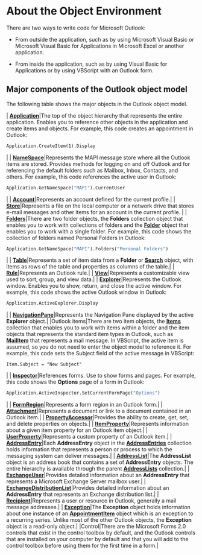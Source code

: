
# About the Object Environment

There are two ways to write code for Microsoft Outlook:


- From outside the application, such as by using Microsoft Visual Basic or Microsoft Visual Basic for Applications in Microsoft Excel or another application.
    
- From inside the application, such as by using Visual Basic for Applications or by using VBScript with an Outlook form.
    

## Major components of the Outlook object model

The following table shows the major objects in the Outlook object model.



| **[Application](797003e7-ecd1-eccb-eaaf-32d6ddde8348.md)**|The top of the object hierarchy that represents the entire application. Enables you to reference other objects in the application and create items and objects. For example, this code creates an appointment in Outlook: 
```vb
Application.CreateItem(1).Display
```

|
| **[NameSpace](f0dcaa19-07f5-5d42-a3bf-2e42b7885644.md)**|Represents the MAPI message store where all the Outlook items are stored. Provides methods for logging on and off Outlook and for referencing the default folders such as Mailbox, Inbox, Contacts, and others. For example, this code references the active user in Outlook: 
```vb
Application.GetNameSpace("MAPI").CurrentUser
```

|
| **[Account](f624438c-4e45-2822-18b6-bfe8074a33c0.md)**|Represents an account defined for the current profile.|
| **[Store](1eb22fe9-8849-7476-5388-2515b48591b9.md)**|Represents a file on the local computer or a network drive that stores e-mail messages and other items for an account in the current profile. |
| **[Folders](0c814c3c-74fc-414c-982d-a0097fcb35c2.md)**|There are two folder objects, the  **Folders** collection object that enables you to work with collections of folders and the **[Folder](3cf6cda8-6d70-666e-2643-9d9c5b9cacfc.md)** object that enables you to work with a single folder. For example, this code shows the collection of folders named Personal Folders in Outlook:
```vb
Application.GetNameSpace("MAPI").Folders("Personal Folders")
```

|
| **[Table](0affaafd-93fe-227a-acee-e09a86cadc20.md)**|Represents a set of item data from a  **Folder** or **[Search](226a5d49-3caf-90dd-725c-265404d1939f.md)** object, with items as rows of the table and properties as columns of the table.|
| **[Rule](ea2ddbcc-fd65-a636-c6da-79950033f385.md)**|Represents an Outlook rule.|
| **[View](41c8d149-9912-1685-4c8b-3c849cc6f1ed.md)**|Represents a customizable view used to sort, group, and view data.|
| **[Explorer](026591e5-049f-503a-4166-34e6dbc225fb.md)**|Represents the Outlook window. Enables you to show, return, and close the active window. For example, this code shows the active Outlook window in Outlook:
```vb
Application.ActiveExplorer.Display
```

|
| **[NavigationPane](b6538c72-6115-99fc-c926-e0532a747823.md)**|Represents the Navigation Pane displayed by the active  **Explorer** object.|
|Outlook items|There are two item objects, the  **[Items](3a99730b-e62a-5ca6-f6ec-911c95173242.md)** collection that enables you to work with items within a folder and the item objects that represents the standard item types in Outlook, such as **[MailItem](14197346-05d2-0250-fa4c-4a6b07daf25f.md)** that represents a mail message. In VBScript, the active item is assumed, so you do not need to enter the object model to reference it. For example, this code sets the Subject field of the active message in VBScript:
```
Item.Subject = "New Subject"
```

|
| **[Inspector](d7384756-669c-0549-1032-c3b864187994.md)**|References forms. Use to show forms and pages. For example, this code shows the  **Options** page of a form in Outlook:
```vb
Application.ActiveInspector.SetCurrentFormPage("Options")
```

|
| **[FormRegion](3a0b83eb-4076-9cb3-86a9-68f9e44df89f.md)**|Represents a form region in an Outlook form.|
| **[Attachment](3e11582b-ac90-0948-bc37-506570bb287b.md)**|Represents a document or link to a document contained in an Outlook item.|
| **[PropertyAccessor](2fc91e13-703c-3ec9-9066-ffee7144306c.md)**|Provides the ability to create, get, set, and delete properties on objects.|
| **[ItemProperty](3570d1f9-40ed-0a99-f63c-141134418c3b.md)**|Represents information about a given item property for an Outlook item object.|
| **[UserProperty](c94f642f-4368-d775-a79f-ce6c39bfe1fd.md)**|Represents a custom property of an Outlook item.|
| **[AddressEntry](d4a0a85e-8bab-bc56-57bc-d70c3c570c8e.md)**|Each  **AddressEntry** object in the **[AddressEntries](db91b717-07c6-d1f2-c545-b766ee1f0c6b.md)** collection holds information that represents a person or process to which the messaging system can deliver messages.|
| **[AddressList](84611afe-48b1-185b-df4b-0f004e7436ff.md)**|The  **AddressList** object is an address book that contains a set of **AddressEntry** objects. The entire hierarchy is available through the parent **[AddressLists](b8c5ce75-3030-0179-45bb-f44fe6628074.md)** collection.|
| **[ExchangeUser](6ec117d1-7fdb-aa36-b567-1242f8238df0.md)**|Provides detailed information about an  **AddressEntry** that represents a Microsoft Exchange Server mailbox user.|
| **[ExchangeDistributionList](2830dfba-6c0a-a81f-6b98-92ac2aafb59d.md)**|Provides detailed information about an  **AddressEntry** that represents an Exchange distribution list.|
| **[Recipient](8cee4d79-ec55-52a4-710b-6456944ca86d.md)**|Represents a user or resource in Outlook, generally a mail message addressee.|
| **[Exception](010552b0-9ba6-c81b-1e3a-fd6a681e5163.md)**|The  **Exception** object holds information about one instance of an **[AppointmentItem](204a409d-654e-27aa-643a-8344c631b82d.md)** object which is an exception to a recurring series. Unlike most of the other Outlook objects, the **Exception** object is a read-only object.|
|Control|There are the Microsoft Forms 2.0 controls that exist in the control toolbox by default, and the Outlook controls that are installed on your computer by default and that you will add to the control toolbox before using them for the first time in a form.|
